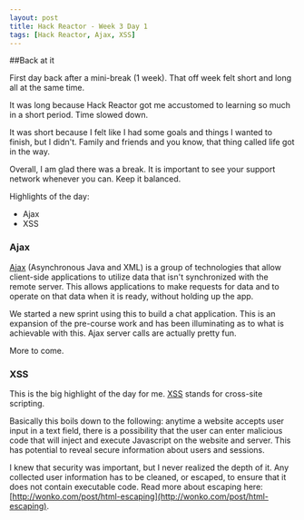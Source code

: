 ```yaml
---
layout: post
title: Hack Reactor - Week 3 Day 1
tags: [Hack Reactor, Ajax, XSS]
---
```


##Back at it

First day back after a mini-break (1 week).  That off week felt short and long all at the same time.  

It was long because Hack Reactor got me accustomed to learning so much in a short period.  Time slowed down.

It was short because I felt like I had some goals and things I wanted to finish, but I didn't.  Family and friends and you know, that thing called life got in the way.

Overall, I am glad there was a break.  It is important to see your support network whenever you can.  Keep it balanced.

Highlights of the day:

* Ajax
* XSS 

### Ajax

[Ajax](http://en.wikipedia.org/wiki/Ajax_%28programming%29) (Asynchronous Java and XML) is a group of technologies that allow client-side applications to utilize data that isn't synchronized with the remote server.  This allows applications to make requests for data and to operate on that data when it is ready, without holding up the app.  

We started a new sprint using this to build a chat application.  This is an expansion of the pre-course work and has been illuminating as to what is achievable with this.  Ajax server calls are actually pretty fun.  

More to come.

### XSS

This is the big highlight of the day for me.  [XSS](http://en.wikipedia.org/wiki/Cross-site_scripting) stands for cross-site scripting.  

Basically this boils down to the following:  anytime a website accepts user input in a text field, there is a possibility that the user can enter malicious code that will inject and execute Javascript on the website and server.  This has potential to reveal secure information about users and sessions.

I knew that security was important, but I never realized the depth of it.  Any collected user information has to be cleaned, or escaped, to ensure that it does not contain executable code.  Read more about escaping here: [http://wonko.com/post/html-escaping](http://wonko.com/post/html-escaping).
